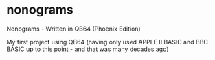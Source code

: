 # nonograms
Nonograms - Written in QB64 (Phoenix Edition)

My first project using QB64 (having only used APPLE II BASIC and BBC BASIC up to this point - and that was many decades ago)
